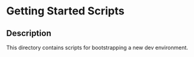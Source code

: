 Getting Started Scripts
=======================

## Description
This directory contains scripts for bootstrapping a new dev environment.